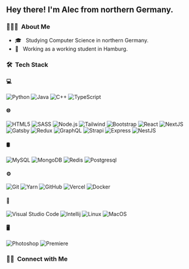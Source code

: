 <h2> Hey there! I'm Alec from northern Germany.</h2>

<h3> 👨🏻‍💻 &nbsp;About Me </h3>

- 🎓 &nbsp; Studying Computer Science in northern Germany.
- 💼 &nbsp; Working as a working student in Hamburg.

<h3> 🛠 &nbsp;Tech Stack</h3>

#### 💻
  ![Python](https://img.shields.io/badge/Python-FFD43B?style=for-the-badge&logo=python&logoColor=blue)
  ![Java](https://img.shields.io/badge/Java-ED8B00?style=for-the-badge&logo=java&logoColor=white)
  ![C++](https://img.shields.io/badge/C%2B%2B-00599C?style=for-the-badge&logo=c%2B%2B&logoColor=white)
  ![TypeScript](https://img.shields.io/badge/TypeScript-007ACC?style=for-the-badge&logo=typescript&logoColor=white)
#### 🌐
  ![HTML5](https://img.shields.io/badge/HTML5-E34F26?style=for-the-badge&logo=html5&logoColor=white)
  ![SASS](https://img.shields.io/badge/Sass-CC6699?style=for-the-badge&logo=sass&logoColor=white)
  ![Node.js](https://img.shields.io/badge/Node.js-339933?style=for-the-badge&logo=nodedotjs&logoColor=white)
  ![Tailwind](https://img.shields.io/badge/Tailwind_CSS-38B2AC?style=for-the-badge&logo=tailwind-css&logoColor=white)
  ![Bootstrap](https://img.shields.io/badge/Bootstrap-563D7C?style=for-the-badge&logo=bootstrap&logoColor=white)
  ![React](https://img.shields.io/badge/React-20232A?style=for-the-badge&logo=react&logoColor=61DAFB)
  ![NextJS](https://img.shields.io/badge/next.js-000000?style=for-the-badge&logo=nextdotjs&logoColor=white)
  ![Gatsby](https://img.shields.io/badge/Gatsby-663399?style=for-the-badge&logo=gatsby&logoColor=white)
  ![Redux](https://img.shields.io/badge/Redux-593D88?style=for-the-badge&logo=redux&logoColor=white)
  ![GraphQL](https://img.shields.io/badge/GraphQl-E10098?style=for-the-badge&logo=graphql&logoColor=white)
  ![Strapi](https://img.shields.io/badge/strapi-2e7eea?style=for-the-badge&logo=strapi&logoColor=white)
  ![Express](https://img.shields.io/badge/Express.js-000000?style=for-the-badge&logo=express&logoColor=white)
  ![NestJS](https://img.shields.io/badge/nestjs-E0234E?style=for-the-badge&logo=nestjs&logoColor=white)
#### 🛢
  ![MySQL](https://img.shields.io/badge/MySQL-005C84?style=for-the-badge&logo=mysql&logoColor=white)
  ![MongoDB](https://img.shields.io/badge/MongoDB-4EA94B?style=for-the-badge&logo=mongodb&logoColor=white)
  ![Redis](https://img.shields.io/badge/redis-%23DD0031.svg?&style=for-the-badge&logo=redis&logoColor=white)
  ![Postgresql](https://img.shields.io/badge/PostgreSQL-316192?style=for-the-badge&logo=postgresql&logoColor=white)
#### ⚙️
  ![Git](https://img.shields.io/badge/GIT-E44C30?style=for-the-badge&logo=git&logoColor=white)
  ![Yarn](https://img.shields.io/badge/Yarn-2C8EBB?style=for-the-badge&logo=yarn&logoColor=white)
  ![GitHub](https://img.shields.io/badge/GitHub-100000?style=for-the-badge&logo=github&logoColor=white)
  ![Vercel](https://img.shields.io/badge/Vercel-000000?style=for-the-badge&logo=vercel&logoColor=white)
  ![Docker](https://img.shields.io/badge/Docker-2CA5E0?style=for-the-badge&logo=docker&logoColor=white)
#### 🔧
  ![Visual Studio Code](https://img.shields.io/badge/Visual_Studio_Code-0078D4?style=for-the-badge&logo=visual%20studio%20code&logoColor=white)
  ![Intellij](https://img.shields.io/badge/IntelliJ_IDEA-000000.svg?style=for-the-badge&logo=intellij-idea&logoColor=white)
  ![Linux](https://img.shields.io/badge/Linux-FCC624?style=for-the-badge&logo=linux&logoColor=black)
  ![MacOS](https://img.shields.io/badge/mac%20os-000000?style=for-the-badge&logo=apple&logoColor=white)
#### 🖥
  ![Photoshop](https://img.shields.io/badge/Adobe%20Photoshop-31A8FF?style=for-the-badge&logo=Adobe%20Photoshop&logoColor=black)
  ![Premiere](https://img.shields.io/badge/Adobe%20Premiere%20Pro-9999FF?style=for-the-badge&logo=Adobe%20Premiere%20Pro&logoColor=white)
  

<h3> 🤝🏻 &nbsp;Connect with Me</h3>
